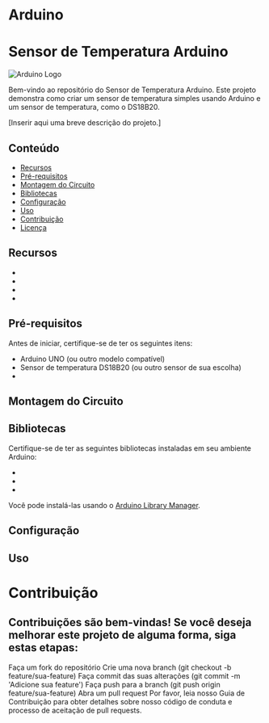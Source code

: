 # Arduino
# Sensor de Temperatura Arduino

![Arduino Logo](link_para_sua_imagem.png)

Bem-vindo ao repositório do Sensor de Temperatura Arduino. Este projeto demonstra como criar um sensor de temperatura simples usando Arduino e um sensor de temperatura, como o DS18B20.

[Inserir aqui uma breve descrição do projeto.]

## Conteúdo

- [Recursos](#recursos)
- [Pré-requisitos](#pré-requisitos)
- [Montagem do Circuito](#montagem-do-circuito)
- [Bibliotecas](#bibliotecas)
- [Configuração](#configuração)
- [Uso](#uso)
- [Contribuição](#contribuição)
- [Licença](#licença)

## Recursos

- 
- 
- 
- 

## Pré-requisitos

Antes de iniciar, certifique-se de ter os seguintes itens:

- Arduino UNO (ou outro modelo compatível)
- Sensor de temperatura DS18B20 (ou outro sensor de sua escolha)
- 

## Montagem do Circuito



## Bibliotecas

Certifique-se de ter as seguintes bibliotecas instaladas em seu ambiente Arduino:

- 
- 
- 

Você pode instalá-las usando o [Arduino Library Manager](https://www.arduino.cc/en/guide/libraries).

## Configuração



## Uso


# Contribuição
## Contribuições são bem-vindas! Se você deseja melhorar este projeto de alguma forma, siga estas etapas:

Faça um fork do repositório
Crie uma nova branch (git checkout -b feature/sua-feature)
Faça commit das suas alterações (git commit -m 'Adicione sua feature')
Faça push para a branch (git push origin feature/sua-feature)
Abra um pull request
Por favor, leia nosso Guia de Contribuição para obter detalhes sobre nosso código de conduta e processo de aceitação de pull requests.